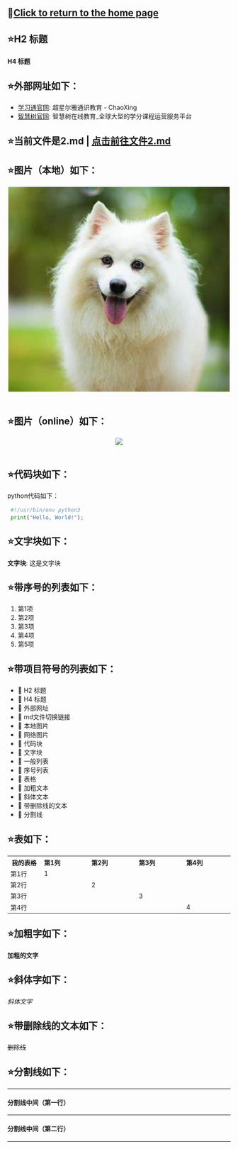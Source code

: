 ## :pushpin:[Click to return to the home page](Readme.md) 

## :star:H2 标题

#### H4 标题

## :star:外部网址如下：
- [学习通官网](http://www.chaoxing.com/): 超星尔雅通识教育 - ChaoXing
- [智慧树官网](https://www.zhihuishu.com/): 智慧树在线教育_全球大型的学分课程运营服务平台

## :star:当前文件是2.md | [点击前往文件2.md](1.md) 

## :star:图片（本地）如下：

<div align="center">
  <img src="imgs\dog.jpg" width="500"/>  
  <div>&nbsp;</div>
</div>

## :star:图片（online）如下：
<div align="center">
  <img src="https://img.tt98.com/d/file/96kaifa/20180103152116147/001.jpg" width="500"/>  
  <div>&nbsp;</div>
</div>


## :star:代码块如下：
python代码如下：

   ```python
    #!/usr/bin/env python3
    print("Hello, World!");
   ```

## :star:文字块如下：
**文字块**: 这是文字块


## :star:带序号的列表如下：
1. 第1项
2. 第2项
3. 第3项
4. 第4项
5. 第5项


## :star:带项目符号的列表如下：
- 📢 H2 标题
- 📢 H4 标题
- 📢 外部网址
- 📢 md文件切换链接
- 📢 本地图片
- 📢 网络图片
- 📢 代码块
- 📢 文字块
- 📢 一般列表
- 📢 序号列表
- 📢 表格
- 📢 加粗文本
- 📢 斜体文本
- 📢 带删除线的文本
- 📢 分割线

## :star:表如下：

<table class="docutils">
  <tbody>
    <tr>
      <th width="78"> 我的表格 </th>
      <th valign="bottom" align="left" width="120">第1列</th>
      <th valign="bottom" align="left" width="120">第2列</th>
      <th valign="bottom" align="left" width="120">第3列</th>
      <th valign="bottom" align="left" width="120">第4列</th>
    </tr>
    <tr>
      <td align="left">第1行</td>
      <td align="left"> 1</td>
      <td align="left"> </td>
      <td align="left"></td>
      <td align="left"></td>
    </tr>
    <tr>
      <td align="left">第2行</td>
      <td align="left"></td>
      <td align="left">2 </td>
      <td align="left"> </td>
      <td align="left"> </td>
    </tr>
    <tr>
      <td align="left">第3行</td>
      <td align="left"></td>
      <td align="left"> </td>
      <td align="left"> 3</td>
      <td align="left"> </td>
    </tr>
    <tr>
      <td align="left">第4行</td>
      <td align="left"></td>
      <td align="left"> </td>
      <td align="left"> </td>
      <td align="left">4 </td>
    </tr>
  </tbody>
</table>


## :star:加粗字如下：
**加粗的文字** 

## :star:斜体字如下：
*斜体文字* 

## :star:带删除线的文本如下：
~~删除线~~

## :star:分割线如下：
***
#### 分割线中间（第一行）
 ---

#### 分割线中间（第二行）
***

